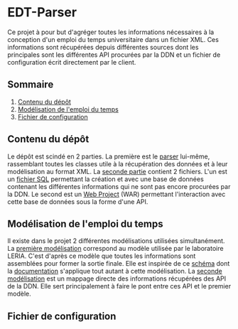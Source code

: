 # EDT-Parser
Ce projet à pour but d'agréger toutes les informations nécessaires à la conception d'un emploi du temps universitaire dans un fichier XML.
Ces informations sont récupérées depuis différentes sources dont les principales sont les différentes API procurées par la DDN et un fichier de configuration écrit directement par le client.

## Sommaire

 1. [Contenu du dépôt](#contenu-du-dépôt)
 2. [Modélisation de l'emploi du temps](#modélisation-de-lemploi-du-temps)
 3. [Fichier de configuration](#fichier-de-configuration)

## Contenu du dépôt
Le dépôt est scindé en 2 parties. La première est le [parser](https://github.com/adelestre/edt-parser/tree/77ba830917b2340031820acbc7e9b3250e761ba4/src/main/java/com/leria/parser) lui-même, rassemblant toutes les classes utile à la récupération des données et à leur modélisation au format XML. La [seconde partie](https://github.com/adelestre/edt-parser/tree/77ba830917b2340031820acbc7e9b3250e761ba4/edt-api) contient 2 fichiers. L'un est un [fichier SQL](https://github.com/adelestre/edt-parser/blob/77ba830917b2340031820acbc7e9b3250e761ba4/edt-api/edt-api.sql) permettant la création et  avec une base de données contenant les différentes informations qui ne sont pas encore procurées par la DDN. Le second est un [Web Project](https://github.com/adelestre/edt-parser/blob/77ba830917b2340031820acbc7e9b3250e761ba4/edt-api/edt-api.war) (WAR) permettant l'interaction avec cette base de données sous la forme d'une API.

## Modélisation de l'emploi du temps
Il existe dans le projet 2 différentes modélisations utilisées simultanément. La [première modélisation](https://github.com/adelestre/edt-parser/tree/77ba830917b2340031820acbc7e9b3250e761ba4/src/main/java/com/leria/parser/Models/Leria) correspond au modèle utilisée par le laboratoire LERIA. C'est d'après ce modèle que toutes les informations sont assemblées pour former la sortie finale. Elle est inspirée de ce [schéma](https://ua-usp.github.io/timetabling/assets/schema/usp_timetabling_v0_3.xsd) dont la [documentation](https://ua-usp.github.io/timetabling/schema) s'applique tout autant à cette modélisation. La [seconde modélisation](https://github.com/adelestre/edt-parser/tree/77ba830917b2340031820acbc7e9b3250e761ba4/src/main/java/com/leria/parser/Models/UA) est un mappage directe des informations récupérées des API de la DDN. Elle sert principalement à faire le pont entre ces API et le premier modèle.

## Fichier de configuration
